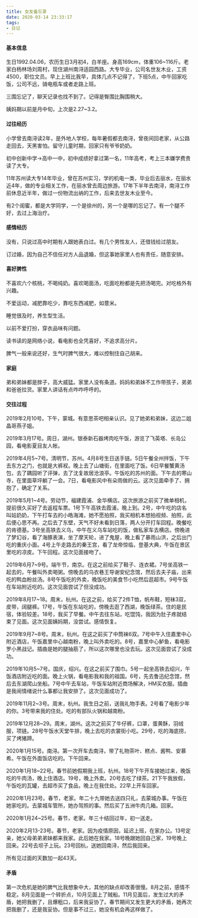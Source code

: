 ```yaml
---
title: 女友备忘录
date: 2020-03-14 23:33:17
tags:
- 日记
---
```


#### 基本信息

生日1992.04.06，农历生日3月初4，白羊座。身高169cm，体重106~116斤。老家白杨林场刘周村，现住湖州南浔适园西路。大专毕业，公司名世友木业，工资4500，职位文员。早上上班比我早，具体几点不记得了，下班5点，中午回家吃饭，公司不远，骑电瓶车或者走路上班。

三围忘记了，聊天记录也找不到了。记得是臀围比胸围稍大。

姨妈期以前是月中旬，上次是2.27~3.2。

#### 过往经历

小学曾去南浔读2年，是外地人学校，每年暑假都去南浔，曾夜间回老家，从公路走回去，天黑害怕。留守儿童时期，回家只有爷爷奶奶。

初中创新中学->高中一中，初中成绩好拿过第一名，11年高考，考上三本嫌学费贵读了大专。

11年苏州读大专14年毕业，曾在苏州实习，学的机电一类，毕业后去丽水，在丽水近4年，做的专业相关工作，在丽水曾去周边旅游。17年下半年去南浔，南浔工作前休息近半年，做过一份物流出纳的工作，后来去世友木业至今。

有2个闺蜜，都是大学同学，一个是徐州的，另一个是哪的忘记了。有一个腿不好，去过上海治疗。

#### 感情经历

没有，只说过高中时期有人跟她表白过。有几个男性友人，还借钱给过朋友。

订过婚，因为自己不信任对方人品退婚，但这事她家里人也有责任，随意安排。

#### 喜好脾性

不喜欢六个核桃，不喝纯奶。喜欢喝面汤，吃面吃粉都是先把汤喝完。对吃格外有兴趣。

不爱运动，减肥靠吃少，靠吃东西减肥，如薏米。

睡觉很及时，养生型生活。

以前不爱打扮，穿衣品味有问题。

读书读的是网络小说，看电影也全凭喜好，不追求高分片。

脾气一般来说还好，生气时脾气很大，难以控制住自己胡来。

#### 家庭

弟和弟妹都是胖子，高大威猛。家里人没有条道。妈妈和弟妹不工作带孩子，弟弟和爸爸拉货。家里人讲话有点咋咋呼呼的。

#### 交往过程

2019年2月10号。下午，蒙城。有意思茶吧相亲认识。见了她弟和弟妹，这边二姐晶哥燕子姐。

2019年3月17号。周日，湖州。银泰新石器烤肉吃午饭，游览了飞英塔、长岛公园，看电影夏目友人帐。

2019年4月5~7号。清明节，苏州。4月8号生日送手链。5日午餐全州拌饭，下午去东方之门，也就是大裤衩。晚上去了山塘街，在里面吃了饭。6日早餐蟹黄汤包，去了耦园听了评弹，去了沈复故居沧浪亭。午饭吃的苏州的面。下午去的寒山寺，在里面草坪躺了一会。7日，看电影风中有朵雨做的云。这次见面牵手了、拥抱了，确定了关系。

2019年5月1~4号。劳动节，福建霞浦、金华横店。这次旅游之前买了微单相机，提前很久买好了去返程车票。1号下午高铁去霞浦，晚上到。2号，中午吃的店名叫姑奶奶，下午打车去的小皓海滩，她不愿拍照，我买相机本想拍视频、拍照，此后便心思不再。之后去了东壁，天气不好未看到日落，两人分开打车回程。晚餐吃的肯德基。3号坐高铁去义乌，中午在义乌车站吃的饭，做私家车去横店。傍晚进了梦幻谷，看了海豚表演，坐了摩天轮，进了鬼屋，晚上看了暴雨山洪，之后出门吃的重庆小面。4号上午走路去的秦王宫，看了龙帝惊临，登基大典，午饭在景区里吃的凉皮。下午回程。这次见面接吻了。

2019年6月7~9号。端午节，南京。在这之前给买了鞋子、连衣裙。7号坐高铁一起去的，午餐叫外卖喝粥。傍晚去的乌衣巷王导谢安纪念馆，然后去夫子庙，出来吃的鸭血粉丝汤。8号午饭吃的外卖，晚饭吃的美食节小吃然后逛超市。9号午饭在车站附近吃的。这次见面尝试了但没成功。

2019年8月17~18。周末，杭州。在这之前，给买了2件T恤，帆布鞋，短袜3双，皮带，阔腿裤。17号，午饭在东站吃的，傍晚去逛了西湖，晚饭绿茶。住的是民宿，体验较差。18号，我买了早餐。中午去往东站，吃馄饨，我因为肚子疼就结束了见面。这次见面姨妈期，没尝试。感情恢复。

2019年9月7~8号。周末，杭州。在这之前买了中筒袜6双。7号中午入住嘉里中心附近酒店，午饭嘉里中心越南粉，晚上叫外卖吃的。8号，嘉里中心鲈鱼，看电影罗小黑战记。插曲是她的腿抽筋了，所以这次哪里也没去玩。这次见面尝试了没成功。

2019年10月5~7号。国庆，绍兴。在这之前买了围巾。5号一起坐高铁去绍兴，午饭酒店附近吃的面。晚上火锅，看电影我和我的祖国。6号，先去鲁迅纪念馆，然后去东湖爬山坐船。7号中午去车站，午饭车站附近商场解决，HM买衣服。插曲是我闹情绪说什么事都让我安排了。这次见面成功了。

2019年11月2~3号。周末，杭州。我生日之前，送我礼物手表。2号看了电影少年的你。3号带来我的住处。吃的有部队火锅和越南粉。

2019年12月28~29。周末，湖州。这次之前买了牛仔裤，口罩，蛋黄酥，羽绒服，项链。28号午饭水天堂牛排，晚上去吃的衣裳街小吃。29号，吃的海底捞，买了烤猪蹄。

2020年1月15号。南浔。第一次开车去南浔，带了礼物茶叶、糕点、酱鸭、安慕希。午饭在外面饭店吃的。下午回来。

2020年1月18~22号。春节前她假期我上班，杭州。18号下午开车接她过来，晚饭吃的牛肉汤，晚上住酒店。19号，晚上外卖。20号去吃了绿茶。21下午我放假，午饭吃的瓦罐，去超市买了食品，晚上在我住处。22早上开车回家。

2020年1月23号。春节，老家。年二十九带她去送四只礼，去蒙城办事。午饭在她家吃的。去蒙城车管所，她办驾照的事。然后买了五洲牛肉几箱。回家。

2020年1月24~25号。春节，老家。年三十结回过年，初一送走。

2020年2月13-23号。春节，老家。因为疫情原因，延迟上班，在家办公。13号定亲，她父母弟弟弟妹都来我家。此后她在我家。18号晚跟她回自己家，19号晚上回来。22号去坝子上玩。23号回杭，送她回南浔，然后我回来。

所有见过面的天数加一起43天。

#### 矛盾

第一次危机是她的脾气比我想象中大，其他的缺点却改善很慢。8月之前，感情不稳定。8月见面是一个转折点，10月见面上了贼船。11月见面后，发生过大的矛盾，她把我删了，且爆粗口，后来我妥协了。春节期间又发生更大的矛盾，她再次把我删了，还是我妥协。但是事不过三，她没有机会再这样做了。
